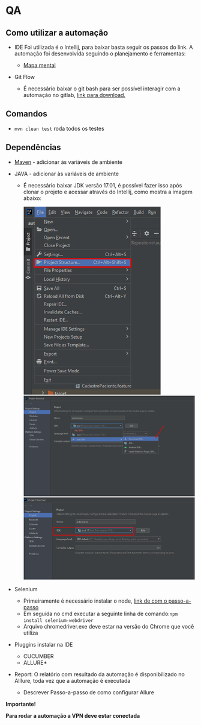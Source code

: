 # QA

## Como utilizar a automação
- IDE 
    Foi utilizada é o Intellij, para baixar basta seguir os passos do link.
    A automação foi desenvolvida seguindo o planejamento e ferramentas:
  - [Mapa mental](https://miro.com/welcomeonboard/T05MTk8zYjdGNTc2Tnk0UnJ1YTJPbDZjbmMxd3pLdm1YMTB4WjRPb2k2S3Z0Zm5seVdBTlYzNHNZMExEWTdqMXwzNDU4NzY0NTE1MzQzNTcyNzUw?invite_link_id=73210661545)

- Git Flow
  - É necessário baixar o git bash para ser possível interagir com a automação no gitlab, [link para download.](https://git-scm.com/download/win)

## Comandos

- `mvn clean test` roda todos os testes

## Dependências

- [Maven](https://maven.apache.org/install.html) - adicionar às variáveis de ambiente
 
- JAVA - adicionar às variáveis de ambiente
  - É necessário baixar JDK versão 17.01, é possível fazer isso após clonar o projeto e acessar através do Intellij, como mostra a imagem abaixo:
  
    ![InstalandoJava.png](imagens/InstalandoJava.png)
    ![InstalandoJava2.png](imagens/InstalandoJava2.png)
    ![InstalandoJava3.png](imagens/InstalandoJava3.png)


- Selenium
  - Primeiramente é necessário instalar o node, [link de com o passo-a-passo](https://dicasdejavascript.com.br/instalacao-do-nodejs-e-npm-no-windows-passo-a-passo/)
  - Em seguida no cmd executar a seguinte linha de comando:`npm install selenium-webdriver `
  - Arquivo chromedriver.exe deve estar na versão do Chrome que você utiliza


- Pluggins instalar na IDE
  - CUCUMBER
  - ALLURE*


- Report:
  O relatório com resultado da automação é disponibilizado no Alllure, toda vez que a automação é executada
  - Descrever Passo-a-passo de como configurar Allure

**Importante!**

**Para rodar a automação a VPN deve estar conectada**
